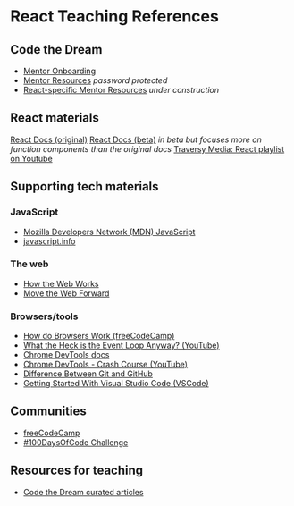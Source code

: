 # React Teaching References

## Code the Dream

- [Mentor Onboarding](https://learn.codethedream.org/mentor-onboarding/)
- [Mentor Resources](https://learn.codethedream.org/mentor-resources/) *password protected*
- [React-specific Mentor Resources](https://learn.codethedream.org/mentor-resources-for-ctd-react-classes/) *under construction*

## React materials

[React Docs (original)](https://reactjs.org/docs/getting-started.html)
[React Docs (beta)](https://beta.reactjs.org/) *in beta but focuses more on function components than the original docs*
[Traversy Media: React playlist on Youtube](https://www.youtube.com/watch?v=XuFDcZABiDQ&list=PLillGF-RfqbY3c2r0htQyVbDJJoBFE6Rb)

## Supporting tech materials

### JavaScript

- [Mozilla Developers Network (MDN) JavaScript](https://developer.mozilla.org/en-US/docs/Web/JavaScript)
- [javascript.info](https://javascript.info/)

### The web

- [How the Web Works](https://developer.mozilla.org/en-US/docs/Learn/Getting_started_with_the_web/How_the_Web_works)
- [Move the Web Forward](https://movethewebforward.org/)

### Browsers/tools

- [How do Browsers Work (freeCodeCamp)](https://www.freecodecamp.org/news/web-application-security-understanding-the-browser-5305ed2f1dac/)
- [What the Heck is the Event Loop Anyway? (YouTube)](https://www.youtube.com/watch?v=8aGhZQkoFbQ&vl=en)
- [Chrome DevTools docs](https://developer.chrome.com/docs/devtools/)
- [Chrome DevTools - Crash Course (YouTube)](https://www.youtube.com/watch?v=gTVpBbFWry8)
- [Difference Between Git and GitHub](https://www.geeksforgeeks.org/difference-between-git-and-github/)
- [Getting Started With Visual Studio Code (VSCode)](https://code.visualstudio.com/docs/introvideos/basics)

## Communities

- [freeCodeCamp](https://forum.freecodecamp.org/)
- [#100DaysOfCode Challenge](https://www.100daysofcode.com/)

## Resources for teaching

- [Code the Dream curated articles](https://learn.codethedream.org/additional-resources-on-mentoring/)
